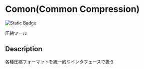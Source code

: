 # Comon(Common Compression)
![Static Badge](https://img.shields.io/badge/License-MIT-green)

圧縮ツール
## Description
各種圧縮フォーマットを統一的なインタフェースで扱う

